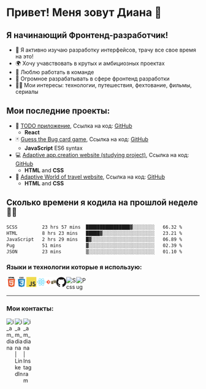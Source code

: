 # Привет! Меня зовут Диана 👋
## Я начинающий Фронтенд-разработчик!

- 🧠 Я активно изучаю разработку интерфейсов, трачу все свое время на это!
- 🌍 Хочу учавствовать в крутых и амбициозных проектах
- 👩 Люблю работать в команде
- 💪 Oгромное разрабатывать в сфере фронтенд разработки
- 👨‍💻 Мои интересы: технологии, путешествия, фехтование, фильмы, сериалы

## Мои последние проекты:
- 📝 [TODO приложение](https://ui-kit-joa9wo19d.vercel.app/), Ссылка на код: [GitHub](https://github.com/WebHeroSchool/ui-kit)
  * **React** 
- 🃏 [Guess the Bug card game](https://dianazaharova.github.io/FindBug/), Ссылка на код: [GitHub](https://github.com/DianaZaharova/FindBug)
  -  **JavaScript** ES6 syntax
- 💻 [Adaptive app.creation website (studying project)](https://dianazaharova.github.io/app.creation/), Ссылка на код: [GitHub](https://github.com/DianaZaharova/app.creation)
  - **HTML** and **CSS**
- 🌱  [Adaptive World of travel website](https://dianazaharova.github.io/World-of-travel/), Ссылка на код: [GitHub](https://github.com/DianaZaharova/World-of-travel)
  - **HTML** and **CSS**
  

## Сколько времени я кодила на прошлой неделе 👩‍💻
<!--START_SECTION:waka-->
```text
SCSS         23 hrs 57 mins  ████████████████▓░░░░░░░░   66.32 % 
HTML         8 hrs 23 mins   █████▓░░░░░░░░░░░░░░░░░░░   23.21 % 
JavaScript   2 hrs 29 mins   █▓░░░░░░░░░░░░░░░░░░░░░░░   06.89 % 
Pug          51 mins         ▓░░░░░░░░░░░░░░░░░░░░░░░░   02.39 % 
JSON         23 mins         ▒░░░░░░░░░░░░░░░░░░░░░░░░   01.10 % 
```
<!--END_SECTION:waka-->
### Языки и технологии которые я использую:

[<img align="left" alt="HTML5" width="26px" src="https://raw.githubusercontent.com/github/explore/80688e429a7d4ef2fca1e82350fe8e3517d3494d/topics/html/html.png" />][siteLayout]
[<img align="left" alt="CSS3" width="26px" src="https://raw.githubusercontent.com/github/explore/80688e429a7d4ef2fca1e82350fe8e3517d3494d/topics/css/css.png" />][siteLayout]
[<img align="left" alt="JavaScript" width="26px" src="https://raw.githubusercontent.com/github/explore/80688e429a7d4ef2fca1e82350fe8e3517d3494d/topics/javascript/javascript.png" />][jsProject]
[<img align="left" alt="React" width="26px" src="https://raw.githubusercontent.com/github/explore/80688e429a7d4ef2fca1e82350fe8e3517d3494d/topics/react/react.png" />][React]
[<img align="left" alt="Git" width="26px" src="https://raw.githubusercontent.com/github/explore/80688e429a7d4ef2fca1e82350fe8e3517d3494d/topics/git/git.png" />][profile]
[<img align="left" alt="GitHub" width="26px" src="https://raw.githubusercontent.com/github/explore/78df643247d429f6cc873026c0622819ad797942/topics/github/github.png" />][profile]
[<img align="left" alt="Scss" width="26px" src="https://upload.wikimedia.org/wikipedia/commons/thumb/9/96/Sass_Logo_Color.svg/1200px-Sass_Logo_Color.svg.png" />][profile]
[<img align="left" alt="Pug" width="26px" src="https://cdn.worldvectorlogo.com/logos/pug.svg" />][profile]
<br />
<br />

---

### Мои контакты:

[<img align="left" alt="i_am_diana" width="22px" src="https://image.flaticon.com/icons/png/512/25/25231.png" />][profile]
[<img align="left" alt="i_am_diana | LinkedIn" width="22px" src="https://cdn.jsdelivr.net/npm/simple-icons@v3/icons/linkedin.svg" />][linkedin]
[<img align="left" alt="i_am_diana | Instagram" width="22px" src="https://cdn1.iconfinder.com/data/icons/andriod-app-logo/32/icon_telegram-512.png" />][telegram]

<br />






[profile]: https://github.com/DianaZaharova
[linkedin]: https://www.linkedin.com/in/diana-zaharova-a78853200/
[telegram]: https://t.me/DianaZaharova
[siteLayout]: https://dianazaharova.github.io/app.creation/
[jsProject]: https://dianazaharova.github.io/FindBug/
[React]: https://nervous-cray-7b1e0d.netlify.app
